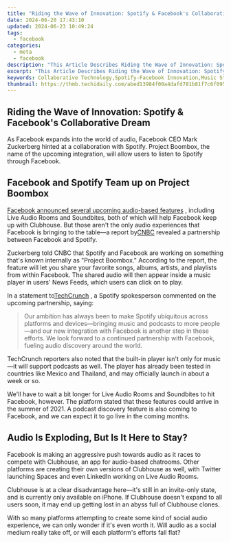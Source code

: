 ```yaml
---
title: "Riding the Wave of Innovation: Spotify & Facebook's Collaborative Dream"
date: 2024-06-20 17:43:10
updated: 2024-06-23 10:49:24
tags:
  - facebook
categories:
  - meta
  - facebook
description: "This Article Describes Riding the Wave of Innovation: Spotify & Facebook's Collaborative Dream"
excerpt: "This Article Describes Riding the Wave of Innovation: Spotify & Facebook's Collaborative Dream"
keywords: Collaborative Technology,Spotify-Facebook Innovation,Music Streaming Synergy,Social Media Soundscapes,Music Discovery Platforms,Augmented Reality in Music,Digital Media Partnerships
thumbnail: https://thmb.techidaily.com/abed13984f00a4dafd781b81f7c6f09556b0fa71bac5479c9b32307596f6cf87.jpg
---
```


## Riding the Wave of Innovation: Spotify & Facebook's Collaborative Dream

 As Facebook expands into the world of audio, Facebook CEO Mark Zuckerberg hinted at a collaboration with Spotify. Project Boombox, the name of the upcoming integration, will allow users to listen to Spotify through Facebook.

## Facebook and Spotify Team up on Project Boombox

[Facebook announced several upcoming audio-based features](https://www.makeuseof.com/facebook-introduces-social-audio-features-compete-clubhouse/) , including Live Audio Rooms and Soundbites, both of which will help Facebook keep up with Clubhouse. But those aren't the only audio experiences that Facebook is bringing to the table—a report by[CNBC](https://www.cnbc.com/2021/04/19/mark-zuckerberg-announces-facebook-is-working-on-a-clubhouse-clone.html) revealed a partnership between Facebook and Spotify.

 Zuckerberg told CNBC that Spotify and Facebook are working on something that's known internally as "Project Boombox." According to the report, the feature will let you share your favorite songs, albums, artists, and playlists from within Facebook. The shared audio will then appear inside a music player in users' News Feeds, which users can click on to play.

 In a statement to[TechCrunch](https://techcrunch.com/2021/04/19/facebook-invests-in-audio-with-short-form-soundbites-feature-podcast-support-and-a-clubhouse-clone/) , a Spotify spokesperson commented on the upcoming partnership, saying:

> Our ambition has always been to make Spotify ubiquitous across platforms and devices—bringing music and podcasts to more people—and our new integration with Facebook is another step in these efforts. We look forward to a continued partnership with Facebook, fueling audio discovery around the world.

 TechCrunch reporters also noted that the built-in player isn't only for music—it will support podcasts as well. The player has already been tested in countries like Mexico and Thailand, and may officially launch in about a week or so.

 We'll have to wait a bit longer for Live Audio Rooms and Soundbites to hit Facebook, however. The platform stated that these features could arrive in the summer of 2021\. A podcast discovery feature is also coming to Facebook, and we can expect it to go live in the coming months.

## Audio Is Exploding, But Is It Here to Stay?

 Facebook is making an aggressive push towards audio as it races to compete with Clubhouse, an app for audio-based chatrooms. Other platforms are creating their own versions of Clubhouse as well, with Twitter launching Spaces and even LinkedIn working on Live Audio Rooms.

 Clubhouse is at a clear disadvantage here—it's still in an invite-only state, and is currently only available on iPhone. If Clubhouse doesn't expand to all users soon, it may end up getting lost in an abyss full of Clubhouse clones.

 With so many platforms attempting to create some kind of social audio experience, we can only wonder if it's even worth it. Will audio as a social medium really take off, or will each platform's efforts fall flat?


<ins class="adsbygoogle"
     style="display:block"
     data-ad-format="autorelaxed"
     data-ad-client="ca-pub-7571918770474297"
     data-ad-slot="1223367746"></ins>



<ins class="adsbygoogle"
     style="display:block"
     data-ad-client="ca-pub-7571918770474297"
     data-ad-slot="8358498916"
     data-ad-format="auto"
     data-full-width-responsive="true"></ins>
